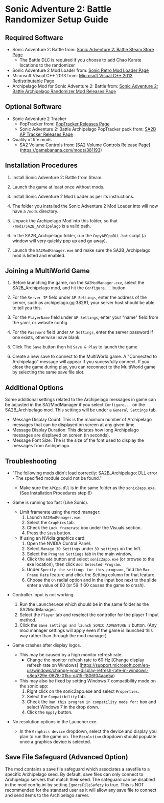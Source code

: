 # Sonic Adventure 2: Battle Randomizer Setup Guide

## Required Software

- Sonic Adventure 2: Battle from: [Sonic Adventure 2: Battle Steam Store Page](https://store.steampowered.com/app/213610/Sonic_Adventure_2/)
	- The Battle DLC is required if you choose to add Chao Karate locations to the randomizer
- Sonic Adventure 2 Mod Loader from: [Sonic Retro Mod Loader Page](http://info.sonicretro.org/SA2_Mod_Loader)
- Microsoft Visual C++ 2013 from: [Microsoft Visual C++ 2013 Redistributable Page](https://www.microsoft.com/en-us/download/details.aspx?id=40784)
- Archipelago Mod for Sonic Adventure 2: Battle
  from: [Sonic Adventure 2: Battle Archipelago Randomizer Mod Releases Page](https://github.com/PoryGone/SA2B_Archipelago/releases/)

## Optional Software
- Sonic Adventure 2 Tracker
	- PopTracker from: [PopTracker Releases Page](https://github.com/black-sliver/PopTracker/releases/)
	- Sonic Adventure 2: Battle Archipelago PopTracker pack from: [SA2B AP Tracker Releases Page](https://github.com/PoryGone/SA2B_AP_Tracker/releases/)
- Quality of life mods
	- SA2 Volume Controls from: [SA2 Volume Controls Release Page] (https://gamebanana.com/mods/381193)

## Installation Procedures

1. Install Sonic Adventure 2: Battle from Steam.

2. Launch the game at least once without mods.

3. Install Sonic Adventure 2 Mod Loader as per its instructions.

4. The folder you installed the Sonic Adventure 2 Mod Loader into will now have a `/mods` directory.

5. Unpack the Archipelago Mod into this folder, so that `/mods/SA2B_Archipelago` is a valid path.

6. In the SA2B_Archipelago folder, run the `CopyAPCppDLL.bat` script (a window will very quickly pop up and go away).

7. Launch the `SA2ModManager.exe` and make sure the SA2B_Archipelago mod is listed and enabled.

## Joining a MultiWorld Game

1. Before launching the game, run the `SA2ModManager.exe`, select the SA2B_Archipelago mod, and hit the `Configure...` button.

2. For the `Server IP` field under `AP Settings`, enter the address of the server, such as archipelago.gg:38281, your server host should be able to tell you this.

3. For the `PlayerName` field under `AP Settings`, enter your "name" field from the yaml, or website config.

4. For the `Password` field under `AP Settings`, enter the server password if one exists, otherwise leave blank.

5. Click The `Save` button then hit `Save & Play` to launch the game.

6. Create a new save to connect to the MultiWorld game. A "Connected to Archipelago" message will appear if you sucessfully connect. If you close the game during play, you can reconnect to the MultiWorld game by selecting the same save file slot.

## Additional Options

Some additional settings related to the Archipelago messages in game can be adjusted in the SA2ModManager if you select `Configure...` on the SA2B_Archipelago mod. This settings will be under a `General Settings` tab.
	
- Message Display Count: This is the maximum number of Archipelago messages that can be displayed on screen at any given time.
- Message Display Duration: This dictates how long Archipelago messages are displayed on screen (in seconds).
- Message Font Size: The is the size of the font used to display the messages from Archipelago.

## Troubleshooting

- "The following mods didn't load correctly: SA2B_Archipelago: DLL error - The specified module could not be found."
	- Make sure the `APCpp.dll` is in the same folder as the `sonic2app.exe`. (See Installation Procedures step 6)

- Game is running too fast (Like Sonic).
	- Limit framerate using the mod manager:
		1. Launch `SA2ModManager.exe`.
		2. Select the `Graphics` tab.
		3. Check the `Lock framerate` box under the Visuals section.
		4. Press the `Save` button.
	- If using an NVidia graphics card:
		1. Open the NVIDIA Control Panel.
		2. Select `Manage 3D Settings` under `3D settings` on the left.
		3. Select the `Program Settings` tab in the main window.
		4. Click the `Add` button and select `sonic2app.exe` (or browse to the exe location), then click `Add Selected Program`.
		5. Under `Specify the settings for this program:`, find the `Max Frame Rate` feature and click the Setting column for that feature.
		6. Choose the `On` radial option and in the input box next to the slide enter a value of 60 (or 59 if 60 causes the game to crash).

- Controller input is not working.
	1. Run the Launcher.exe which should be in the same folder as the SA2ModManager.
	2. Select the `Player` tab and reselect the controller for the player 1 input method.
	3. Click the `Save settings and launch SONIC ADVENTURE 2` button. (Any mod manager settings will apply even if the game is launched this way rather than through the mod manager)
	
- Game crashes after display logos.
	- This may be caused by a high monitor refresh rate.
		- Change the monitor refresh rate to 60 Hz [Change display refresh rate on Windows] (https://support.microsoft.com/en-us/windows/change-your-display-refresh-rate-in-windows-c8ea729e-0678-015c-c415-f806f04aae5a)
	- This may also be fixed by setting Windows 7 compatibility mode on the sonic app:
		1. Right click on the sonic2app.exe and select `Properties`.
		2. Select the `Compatibility` tab.
		3. Check the `Run this program in compatility mode for:` box and select Windows 7 in the drop down.
		4. Click the `Apply` button.
		
- No resolution options in the Launcher.exe.
	- In the `Graphics device` dropdown, select the device and display you plan to run the game on. The `Resolution` dropdown should populate once a graphics device is selected.

## Save File Safeguard (Advanced Option)

The mod contains a save file safeguard which associates a savefile to a specific Archipelago seed. By default, save files can only connect to Archipelago servers that match their seed. The safeguard can be disabled in the mod config.ini by setting `IgnoreFileSafety` to true. This is NOT recommended for the standard user as it will allow any save file to connect and send items to the Archipelago server.
